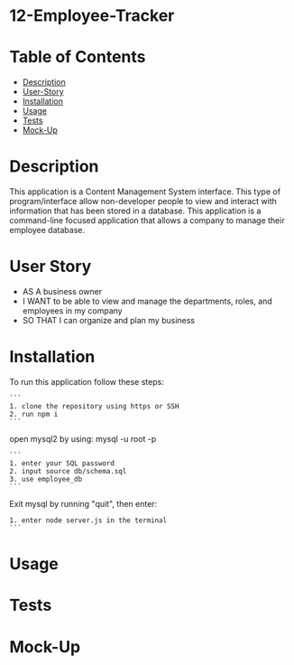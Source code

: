 # 12-Employee-Tracker

# Table of Contents
- [Description](#description)
- [User-Story](#user-story)
- [Installation](#Installation)
- [Usage](#Usage)
- [Tests](#Tests)
- [Mock-Up](#Mock-up)

# Description
This application is a Content Management System interface. This type of program/interface allow non-developer people to view and interact with information that has been stored in a database. This application is a command-line focused application that allows a company to manage their employee database.

# User Story 
+ AS A business owner
+ I WANT to be able to view and manage the departments, roles, and employees in my company
+ SO THAT I can organize and plan my business

# Installation
To run this application follow these steps:

    ```
    1. clone the repository using https or SSH
    2. run npm i
    ```
open mysql2 by using: mysql -u root -p

    ```
    1. enter your SQL password
    2. input source db/schema.sql
    3. use employee_db
    ```
Exit mysql by running "quit", then enter:

    1. enter node server.js in the terminal
    ```

# Usage


# Tests


# Mock-Up